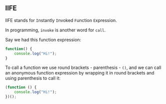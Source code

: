 ## IIFE

IIFE stands for `I`nstantly `I`nvoked `F`unction `E`xpression.

In programming, `invoke` is another word for `call`.

Say we had this function expression:

```js
function() {
    console.log("Hi!");
}
```

To call a function we use round brackets - parenthesis - `()`, and we can call an anonymous function expression by wrapping it in round brackets and using parenthesis to call it:

```js
(function () {
	console.log("Hi!");
})();
```
